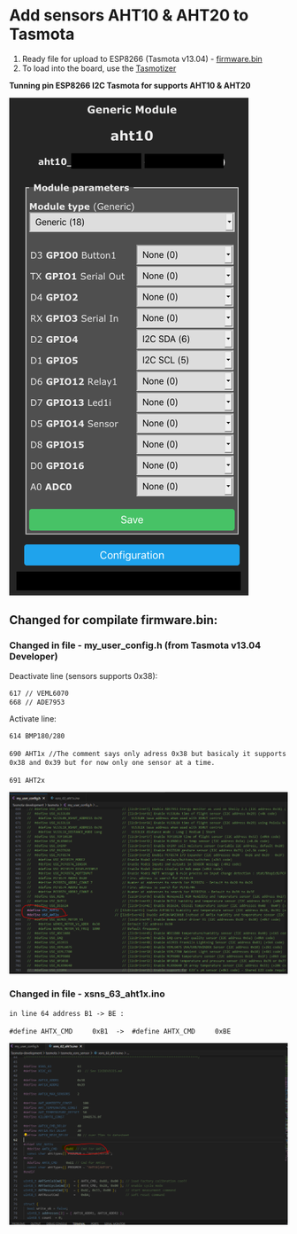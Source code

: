 # Add sensors AHT10 & AHT20 to Tasmota

1. Ready file for upload to ESP8266  (Tasmota v13.04)  - [firmware.bin](https://github.com/1638NimtE/Tasmota_AHT20/blob/main/firmware.bin)
2. To load into the board, use the [Tasmotizer](https://github.com/tasmota/tasmotizer)

**Tunning pin  ESP8266 I2C Tasmota for supports AHT10 & AHT20**

   ![plot](https://github.com/1638NimtE/Tasmota_AHT20/blob/main/PICS/AHT20_I2C_pin_Tasmota.png)
    
## Changed for compilate firmware.bin:

### Changed in file - my_user_config.h (from Tasmota v13.04 Developer)
    
Deactivate line (sensors supports 0x38):    
    
    617 // VEML6070    
    668 // ADE7953
 
Activate line:
    
    614 BMP180/280
    
    690 AHT1x //The comment says only adress 0x38 but basicaly it supports 0x38 and 0x39 but for now only one sensor at a time.
    
    691 AHT2x 
  ![plot](https://github.com/1638NimtE/Tasmota_AHT20/blob/main/PICS/01_my_user_config.h%20_active_%20AHT10%20AHT20.PNG)
  
### Changed in file - xsns_63_aht1x.ino

    in line 64 address B1 -> BE :

    #define AHTX_CMD     0xB1  ->  #define AHTX_CMD     0xBE
   ![plot](https://github.com/1638NimtE/Tasmota_AHT20/blob/main/PICS/02_%20xsns_63_aht1x_%20change%20address%20B1%20to%20BE.PNG)
